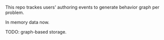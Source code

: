 ﻿This repo trackes users' authoring events to generate behavior graph per problem.

In memory data now. 

TODO: graph-based storage.

